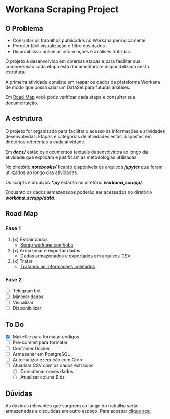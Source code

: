 # Workana Scraping Project
## O Problema
- Consultar os trabalhos publicados no Workana periodicamente
- Permitir fácil visualização e filtro dos dados
- Disponibilizar online as informações e análises tratadas

O projeto é desenvolvido em diversas etapas e para facilitar sua compreensão cada etapa está documentada e disponibilizada nesta estrutura.

A primeira atividade consiste em raspar os dados da plataforma Workana de modo que possa criar um DataSet para futuras análises.

Em [Road Map](#road-map) você pode verificar cada etapa e consultar sua documentação.

## A estrutura
O projeto for organizado para facilitar o acesso às informações e atividades desenvolvidas. Etapas e categorias de atividades estão dispostas em diretórios referentes a cada atividade.

Em ***docs/*** estão os documentos textuais desenvolvidos ao longo da atividade que explicam e justificam as metodologias utilizadas.

No diretório ***notebooks/*** ficarão disponíveis os arquivos ***jupyter*** que foram utilizados ao longo das atividades.

Os scripts e arquivos ***\*.py*** estarão no diretório ***workana_scrapp/***.

Enquanto os dados armazenados poderão ser acessados no diretório ***workana_scrapp/data***.

## Road Map
### Fase 1
1. [x] Extrair dados
    - [Scrap workana.com/jobs](/docs/scrap_workana.md)
2. [x] Armazenar e exportar dados
    - Dados armazenados e exportados em arquivos CSV
3. [x] Tratar
    - [Tratando as informações coletados](/docs/transform_data.md)

### Fase 2
- [ ] Telegram bot
- [ ] Minerar dados 
- [ ] Visualizar
- [ ] Disponibilizar

## To Do
-   [x] Makefile para formatar códigos
-   [ ] Pré-commit para formatar
-   [ ] Container Docker
-   [ ] Armazenar em PostgreSQL
-   [ ] Automatizar ezecução com Cron
-   [ ] Atualizar CSV com os dados extraidos
    -   [ ] Concatenar novos dados
    -   [ ] Atualizar coluna Bids  

## Dúvidas

As dúvidas relevantes que surgirem ao longo do trabalho serão armazenadas e discutidas em outro espaço. Para acessar [clique aqui](/docs/doubts.md) 